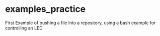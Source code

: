 # examples_practice
First Example of pushing a file into a repository, using a bash example for controlling an LED
